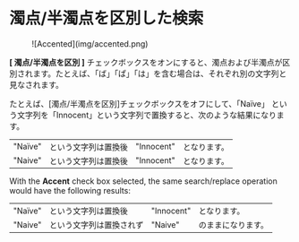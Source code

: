 # 濁点/半濁点を区別した検索

<figure markdown="1">
  ![Accented](img/accented.png)
</figure>

**[ 濁点/半濁点を区別 ]** チェックボックスをオンにすると、濁点および半濁点が区別されます。たとえば、「ば」「ぱ」「は」を含む場合は、それぞれ別の文字列と見なされます。

たとえば、[濁点/半濁点を区別]チェックボックスをオフにして、「Naïve」 という文字列を「Innocent」という文字列で置換すると、次のような結果になります。
<table>
  <tr><td>"Naïve"</td><td>という文字列は置換後</td><td>"Innocent"</td><td>となります。</td></tr>
  <tr><td>"Naive"</td><td>という文字列は置換後</td><td>"Innocent"</td><td>となります。</td></tr>
</table>

With the **Accent** check box selected, the same search/replace operation would have the following results:
<table>
  <tr><td>"Naïve"</td><td>という文字列は置換後</td><td>"Innocent"</td><td>となります。</td></tr>
  <tr><td>"Naive"</td><td>という文字列は置換されず</td><td>"Naive"</td><td>のままになります。</td></tr>
</table>
